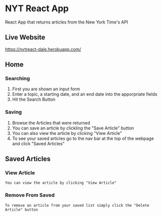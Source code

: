 # NYT React App

React App that returns articles from the New York Time's API

## Live Website

https://nytreact-dale.herokuapp.com/

## Home

### Searching

1. First you are shown an input form
2. Enter a topic, a starting date, and an end date into the apporpriate fields
3. Hit the Search Button

### Saving

1. Browse the Articles that were returned
2. You can save an article by clickling the "Save Article" button
3. You can also view the article by clicking "View Article"
4. To see your saved articles go to the nav bar at the top of the webpage and click "Saved Articles"

## Saved Articles

### View Article

    You can view the article by clicking "View Article"

### Remove From Saved

    To remove an article from your saved list simply click the "Delete Article" button

